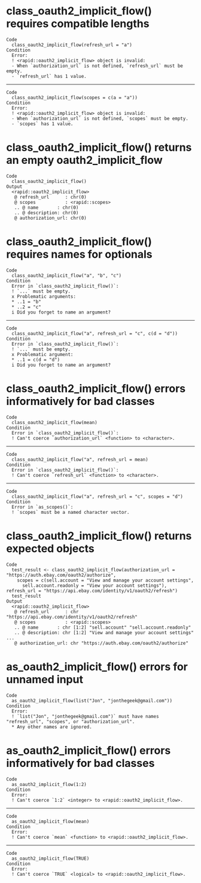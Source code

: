 # class_oauth2_implicit_flow() requires compatible lengths

    Code
      class_oauth2_implicit_flow(refresh_url = "a")
    Condition
      Error:
      ! <rapid::oauth2_implicit_flow> object is invalid:
      - When `authorization_url` is not defined, `refresh_url` must be empty.
      - `refresh_url` has 1 value.

---

    Code
      class_oauth2_implicit_flow(scopes = c(a = "a"))
    Condition
      Error:
      ! <rapid::oauth2_implicit_flow> object is invalid:
      - When `authorization_url` is not defined, `scopes` must be empty.
      - `scopes` has 1 value.

# class_oauth2_implicit_flow() returns an empty oauth2_implicit_flow

    Code
      class_oauth2_implicit_flow()
    Output
      <rapid::oauth2_implicit_flow>
       @ refresh_url      : chr(0) 
       @ scopes           : <rapid::scopes>
       .. @ name       : chr(0) 
       .. @ description: chr(0) 
       @ authorization_url: chr(0) 

# class_oauth2_implicit_flow() requires names for optionals

    Code
      class_oauth2_implicit_flow("a", "b", "c")
    Condition
      Error in `class_oauth2_implicit_flow()`:
      ! `...` must be empty.
      x Problematic arguments:
      * ..1 = "b"
      * ..2 = "c"
      i Did you forget to name an argument?

---

    Code
      class_oauth2_implicit_flow("a", refresh_url = "c", c(d = "d"))
    Condition
      Error in `class_oauth2_implicit_flow()`:
      ! `...` must be empty.
      x Problematic argument:
      * ..1 = c(d = "d")
      i Did you forget to name an argument?

# class_oauth2_implicit_flow() errors informatively for bad classes

    Code
      class_oauth2_implicit_flow(mean)
    Condition
      Error in `class_oauth2_implicit_flow()`:
      ! Can't coerce `authorization_url` <function> to <character>.

---

    Code
      class_oauth2_implicit_flow("a", refresh_url = mean)
    Condition
      Error in `class_oauth2_implicit_flow()`:
      ! Can't coerce `refresh_url` <function> to <character>.

---

    Code
      class_oauth2_implicit_flow("a", refresh_url = "c", scopes = "d")
    Condition
      Error in `as_scopes()`:
      ! `scopes` must be a named character vector.

# class_oauth2_implicit_flow() returns expected objects

    Code
      test_result <- class_oauth2_implicit_flow(authorization_url = "https://auth.ebay.com/oauth2/authorize",
        scopes = c(sell.account = "View and manage your account settings",
          sell.account.readonly = "View your account settings"), refresh_url = "https://api.ebay.com/identity/v1/oauth2/refresh")
      test_result
    Output
      <rapid::oauth2_implicit_flow>
       @ refresh_url      : chr "https://api.ebay.com/identity/v1/oauth2/refresh"
       @ scopes           : <rapid::scopes>
       .. @ name       : chr [1:2] "sell.account" "sell.account.readonly"
       .. @ description: chr [1:2] "View and manage your account settings" ...
       @ authorization_url: chr "https://auth.ebay.com/oauth2/authorize"

# as_oauth2_implicit_flow() errors for unnamed input

    Code
      as_oauth2_implicit_flow(list("Jon", "jonthegeek@gmail.com"))
    Condition
      Error:
      ! `list("Jon", "jonthegeek@gmail.com")` must have names "refresh_url", "scopes", or "authorization_url".
      * Any other names are ignored.

# as_oauth2_implicit_flow() errors informatively for bad classes

    Code
      as_oauth2_implicit_flow(1:2)
    Condition
      Error:
      ! Can't coerce `1:2` <integer> to <rapid::oauth2_implicit_flow>.

---

    Code
      as_oauth2_implicit_flow(mean)
    Condition
      Error:
      ! Can't coerce `mean` <function> to <rapid::oauth2_implicit_flow>.

---

    Code
      as_oauth2_implicit_flow(TRUE)
    Condition
      Error:
      ! Can't coerce `TRUE` <logical> to <rapid::oauth2_implicit_flow>.

